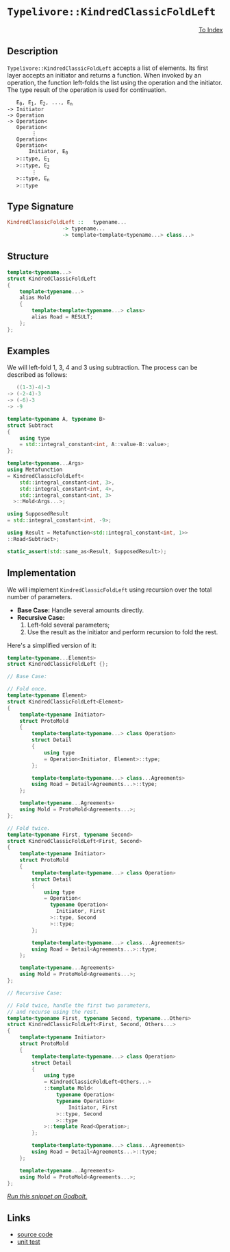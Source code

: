 <!-- Copyright 2024 Feng Mofan
SPDX-License-Identifier: Apache-2.0 -->

# `Typelivore::KindredClassicFoldLeft`

<p style='text-align: right;'><a href="../../../index.md#algorithms-3">To Index</a></p>

## Description

`Typelivore::KindredClassicFoldLeft` accepts a list of elements.
Its first layer accepts an initiator and returns a function.
When invoked by an operation, the function left-folds the list using the operation and the initiator.
The type result of the operation is used for continuation.

<pre><code>   E<sub>0</sub>, E<sub>1</sub>, E<sub>2</sub>, ..., E<sub>n</sub>
-> Initiator
-> Operation
-> Operation&lt;
   Operation&lt;
        &vellip;
   Operation&lt;
   Operation&lt;
       Initiator, E<sub>0</sub>
   &gt;::type, E<sub>1</sub>
   &gt;::type, E<sub>2</sub>
        &vellip;
   &gt;::type, E<sub>n</sub>
   &gt;::type</code></pre>

## Type Signature

```Haskell
KindredClassicFoldLeft ::   typename...
                  -> typename...
                  -> template<template<typename...> class...>
```

## Structure

```C++
template<typename...>
struct KindredClassicFoldLeft
{
    template<typename...>
    alias Mold
    {
        template<template<typename...> class>
        alias Road = RESULT;
    };
};
```

## Examples

We will left-fold 1, 3, 4 and 3 using subtraction.
The process can be described as follows:

```C++
   ((1-3)-4)-3
-> (-2-4)-3
-> (-6)-3
-> -9
```

```C++
template<typename A, typename B>
struct Subtract
{
    using type
    = std::integral_constant<int, A::value-B::value>;
};

template<typename...Args>
using Metafunction 
= KindredClassicFoldLeft<
    std::integral_constant<int, 3>,
    std::integral_constant<int, 4>,
    std::integral_constant<int, 3>
  >::Mold<Args...>;

using SupposedResult
= std::integral_constant<int, -9>;

using Result = Metafunction<std::integral_constant<int, 1>>
::Road<Subtract>;

static_assert(std::same_as<Result, SupposedResult>);
```

## Implementation

We will implement `KindredClassicFoldLeft` using recursion over the total number of parameters.

- **Base Case:** Handle several amounts directly.
- **Recursive Case:**
  1. Left-fold several parameters;
  2. Use the result as the initiator and perform recursion to fold the rest.

Here's a simplified version of it:

```C++
template<typename...Elements>
struct KindredClassicFoldLeft {};

// Base Case:

// Fold once.
template<typename Element>
struct KindredClassicFoldLeft<Element>
{
    template<typename Initiator>
    struct ProtoMold
    {
        template<template<typename...> class Operation>
        struct Detail
        {
            using type 
            = Operation<Initiator, Element>::type;
        };

        template<template<typename...> class...Agreements>
        using Road = Detail<Agreements...>::type;
    };

    template<typename...Agreements>
    using Mold = ProtoMold<Agreements...>;
};

// Fold twice.
template<typename First, typename Second>
struct KindredClassicFoldLeft<First, Second>
{
    template<typename Initiator>
    struct ProtoMold
    {
        template<template<typename...> class Operation>
        struct Detail
        {
            using type 
            = Operation<
              typename Operation<
                Initiator, First
              >::type, Second
              >::type;
        };

        template<template<typename...> class...Agreements>
        using Road = Detail<Agreements...>::type;
    };

    template<typename...Agreements>
    using Mold = ProtoMold<Agreements...>;
};

// Recursive Case:

// Fold twice, handle the first two parameters,
// and recurse using the rest.
template<typename First, typename Second, typename...Others>
struct KindredClassicFoldLeft<First, Second, Others...>
{
    template<typename Initiator>
    struct ProtoMold
    {
        template<template<typename...> class Operation>
        struct Detail
        {
            using type 
            = KindredClassicFoldLeft<Others...>
            ::template Mold<
                typename Operation<
                typename Operation<
                    Initiator, First
                >::type, Second
                >::type
            >::template Road<Operation>;
        };

        template<template<typename...> class...Agreements>
        using Road = Detail<Agreements...>::type;
    };

    template<typename...Agreements>
    using Mold = ProtoMold<Agreements...>;
};
```

[*Run this snippet on Godbolt.*](https://godbolt.org/#z:OYLghAFBqd5QCxAYwPYBMCmBRdBLAF1QCcAaPECAMzwBtMA7AQwFtMQByARg9KtQYEAysib0QXACx8BBAKoBnTAAUAHpwAMvAFYTStJg1DIApACYAQuYukl9ZATwDKjdAGFUtAK4sGEgOykrgAyeAyYAHI%2BAEaYxCAAHAmkAA6oCoRODB7evgGp6ZkCoeFRLLHxSbaY9o4CQgRMxAQ5Pn5cgXaYDlkNTQQlkTFxickKjc2teR22EwNhQ%2BUjSQCUtqhexMjsHASYLCkGeyYAzG4EAJ4pjKyYAHQP2PRsggqn2CYaAILjxF4OAGoANJhdDETDuAwKDLIABinnQwUwVAIAJM/is/gAIqcrN9Pl8APSEgEWJhKAFucnsAkE4kA%2BG0dAAgTbO4EvYHI6YU7nK43NgAp77RgEd4E37/VEghhgiFuKEwxmI5Fis7Cl5qj74jEEgH6gGcw5MY5nS7XZiCgCSDEyJpI4u%2BBoBksBymIqCIAFkEXqDei8V9nc6jdzeaGTTyzfzLfcHu8AchFQCAPLXYgmrKOoPB/Wu1FYzCNOh%2B3MB0u5g1eDJGQ38tFOyvO05Y1PpzMCXk2u1EMhC56i94gEDmqOBpvonEnQMVkP7Y2m87zsPRi23B7sk7YROKjdfYDgkWvbNN6thYAAgBKqCYzJbAMLxdovP3h81Cg3Q5H/NxFcnv/xRt9QjRdR1jPcD0wI8CDeLcKzPWsfSZNETlbd1PVQJD0BfSDoI/eM4OnWlsQAr46RJZVDQAdzwNkOWXSNwxjW4GTwYhxlIOs10FIRugEbC4O%2BfNgVBcFIXJJUESRFFeVhNiOIBXi0FlbNyyAw0GNA5jrVtRx7WIE8DWE9DvV9dS1JzXMQKjJcuUY1cBTjTdtyTCS2ziDsGEM3NhMfJgS3U5tdUCysEIvUcG0spsUNbNMPLqLyzlnaKwJYuKMwS3lkuigFuz03tOLk9ixRCict2HUdOKU/jssrL9R1IicSKIwCornOzQM0mzUrYT8tx3CSILfUVYO1NqqxrC9r1vGKHyLfznzOV8oPfPrsAqn8Wqi/8toraymO4pzlrw7yATCgEsNmkzMN9JbcNWgiPl25qZ2%2BelL26TYMgAN0wSlqRAWk3oohFqNozBOIQQx0HoQ0ED%2Bmhiuo1AARSJpbj2djSHIgFoYBcFkC%2Bv7zoIeH8cwcZ2W%2BfaHNjVjis4nq/uq2VGe0pyU1JuJRolAg/kBGU5XE6FaOVaS1TcIqFJZ9BOM5%2BH2LW4jxwNGm%2BUO3LdLwfTTuMj1TKZP9gvG4CuvDM3afXR6BuhdyMqzQSTZdPmpTmp9aosnL9RJ%2BtaubVCRNlMSFQk0WpNVXl5e5pXSuDCquou263D9ysmbtzystjps0/SjOkqzr28u1gr6fGFOy3K79riqviVILiv1qrnl65QxvrKvG8BLcXPMsIlWyxeoGnbVkf2bWm38LuY731O51zumu8A78ks7uG141o265Gv9QfWvahdurHh5p5G07zsu%2B9rqwnC15gpXnqnV6iQAKlft/34/wk6XfgEABUKZggCd%2BX83ofzAcAoe5gThhCTF4LAKE3DKW2CkGCqlqYW3Vo5AEXw2YaysI7YSQgvDRD5kwBwyt4KTS4s3baAdxjoGHGEPYB4xAAH1lLjEMBLJhnEvjDm%2BmILwmAAC0Fh%2BGCKjE9Gcu8yLoI6ofQ6e5iDAB5t8c%2B80qBeAYD0AQkV7yC2DoqMOTJxaZyivQxhghMAsNoOwgQnDBC8h4QCE47xsbqQsSAJh1iMy2I4Y0RxZxnGSDcRWTx3ibF2IYA47hghOKuMdvqL818lrKMnuKXaaiqFEJSGkJQ6APoKC8LQEqZE6EEAYV4qxkT/FcKcXEgEwiACcGSn7zwpsU1E94vQaK0ToxKbhwnVN8VEmJ9SCCcS4Bksaw4F68iISQjM5C%2B5D04Y4ZArCJJxAIBATxChbibNgm4QpnSqpeFyekCEJySnvBWLiDgaxaCcAAKy8D8BwLQpBUCcGTpYawLoNhbD%2BlAngpACCaAeWsAA1iAZ5kg7gaEkB0E4GhnkaDMAANgxWYKoTyOCSF4CwCQGgNCkHeZ875HBeAKBAKS8FHyHmkDgLAGAiAQAbAICkLwEyKAQDQAcOgcQIi3E4KoBIGLhEYskACYAyBkAAikHcMwvAISEBIHgBhXAZCCBEGIdgUhtXyCUGoCFpBdBaqohmFInAeCPJeW801lKUzcq5aiVAVAARiolVKmVcqFXwrMACCAHgBX0GIGiMwJwuArF4PSrQawIBIH5SkQVZBeXJtTSAYAUgzB8DoJjGlEBoimuiGEJoFwbW8FLcwYgFwUzRG0N0eloL%2BWahTAwWgFaGWkCwNELwwAqS0FoDS7gvAsAsEMMAcQ3b8AE0cL9EdnzMCqE%2BnsSt5ArF4s%2BbQPA0QMy1o8FgU1fM8BEtHaQX6xBoiXMLBOowO6jAQrWFQAwKiABqeBMBUTiu80F/AdWiHEAa/9RqVDqG7ea/Qk6UDWGsPoXdNLIBrFQCgrII7hH0JbKYP5lgzAUsvcQDVFN4BrC6P0lwsopjtCCLKQYZQKh6DyUUbIng2iMcKAlOjwx4harIwlPokxWPTGqLUXocwuNLB47MfoVG9CcOaBJhj0b1ibG2BIO1HBXlksdZwT14rJXStlfKxVgaIC4DVeGkFMawVPrWPDW8IwIDQpAJIE4dwmknH8JIRFZhJAYpJc8jFTT9CcAJaQIlUa7gYq4BihITSEgxbhVwZ5HmMXae7ZS6ltKbMMoTayxN7KXXcvIJQDNYbhVsE4E0Fg31/DCKYANWsXAml3C4AilV%2BBewar0CB3VQHpAgcUGB01uhc2WqYNa0dGmtPkt4E6orbqPXVdq/VxrF5mutYRUGkNKaw0RpOGYazcbGUFbK3EErfLUChpGMturrkjDNa4KSmgJTuaUGLd26t5b11fdrfWxtDh12ttFO2ztpre39sHcO9d47J3Ts%2BbOpteAF2muXaunYoLvFbt4Duvd5bD07E%2BSes9oLL3XqULeuH54n18FfQoD9X6f3rt64B/VA3ZBDZNRBkAuaDCPuw1YSw8HoiIac181D9jOAYYqVh2DuH8NxEI1gUXpGahI%2BcBAVwsmtUhAWPRkYWqmMJW1wUDInG9fcbk2r/pAmWhCeo3xsT/RFMG%2Bk4J3IDvxMW8k%2BplTQLfd4pmzpjguNiA1bqw1%2B762WttY0EG8zvZ9vRtjbZ0g9msDxDF3isLEWWuIv8Cl/w/gTiSF81KrVs2vmcCy3SmnzK2UctdRds7xAKs7Gqz6lgChvryu%2Bht7k4wOsWe61qlneqJDs8EJz8DnzdAnFIONybtqQuaYdRlzgzrOXcpZEtsPnfu%2B9/75GcY22ru7biPtk4R269JrP6m5vd%2Bw0gB77k1hfemmsIHwQTZe%2BBv5re0WiWmWrWj9sAXWg2k2kDldm2h2l2gjpgH2gOmINDuerDveoTmOmxEjijt2mjoTGuueljqarjvuhcATseoRiTrwGTjevsFTo%2BrlrTkwO%2Bp%2Bt%2BhaMzrIH1mzoatPiNiAPPnzsYHLjYLjiruLglCOoSBYgLtYHhnNgRkRmIY7hrlrvbnoLrqUJbobhxlkCbkblkC7lJsoQwLbibsYbboYXJnMGYV7poT7spgoICmpspoHmvhSrph3tKl3j3gCO/ncF/vHp1iQEntfrlnZpgA5pnhpjnjzi1icCcM8mikiiSvEf4LFulu4VSrYNlsdisM5pIM8u5s8gkJik0pIE0sXp5lwAIZwCcG4XNtXjlvGhpsqhkQ0VkbkWsJehkM4JIEAA%3D%3D)

## Links

- [source code](../../../../conceptrodon/typelivore/kindred_classic_fold_left.hpp)
- [unit test](../../../../tests/unit/metafunctions/typelivore/kindred_classic_fold_left.test.hpp)
